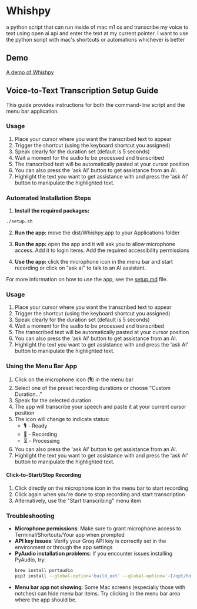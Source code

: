 # Whishpy

a python script that can run inside of mac m1 os and transcribe my voice to text using open ai api and enter the text at my current pointer. 
I want to use the python script with mac's shortcuts or automations whichever is better

## Demo

[A demo of Whishpy](https://youtu.be/-CVD5dJUDyU)

## Voice-to-Text Transcription Setup Guide

This guide provides instructions for both the command-line script and the menu bar application.

### Usage

1. Place your cursor where you want the transcribed text to appear
2. Trigger the shortcut (using the keyboard shortcut you assigned)
3. Speak clearly for the duration set (default is 5 seconds)
4. Wait a moment for the audio to be processed and transcribed
5. The transcribed text will be automatically pasted at your cursor position
6. You can also press the 'ask AI' button to get assistance from an AI.
7. Highlight the text you want to get assistance with and press the 'ask AI' button to manipulate the highlighted text.

### Automated Installation Steps

1. **Install the required packages:**

```bash
./setup.sh
```

2. **Run the app:**
move the dist/Whishpy.app to your Applications folder

3. **Run the app:**
open the app and it will ask you to allow microphone access. Add it to login items. Add the required accessibility permissions

4. **Use the app:**
click the microphone icon in the menu bar and start recording or click on "ask ai" to talk to an AI assistant.

For more information on how to use the app, see the [setup.md](setup.md) file.



### Usage

1. Place your cursor where you want the transcribed text to appear
2. Trigger the shortcut (using the keyboard shortcut you assigned)
3. Speak clearly for the duration set (default is 5 seconds)
4. Wait a moment for the audio to be processed and transcribed
5. The transcribed text will be automatically pasted at your cursor position
6. You can also press the 'ask AI' button to get assistance from an AI.
7. Highlight the text you want to get assistance with and press the 'ask AI' button to manipulate the highlighted text.


### Using the Menu Bar App

1. Click on the microphone icon (🎙️) in the menu bar
2. Select one of the preset recording durations or choose "Custom Duration..."
3. Speak for the selected duration
4. The app will transcribe your speech and paste it at your current cursor position
5. The icon will change to indicate status:
   - 🎙️ - Ready
   - 🔴 - Recording
   - ⏳ - Processing
6. You can also press the 'ask AI' button to get assistance from an AI.
7. Highlight the text you want to get assistance with and press the 'ask AI' button to manipulate the highlighted text.

#### Click-to-Start/Stop Recording
1. Click directly on the microphone icon in the menu bar to start recording
2. Click again when you're done to stop recording and start transcription
3. Alternatively, use the "Start transcribing" menu item

### Troubleshooting

- **Microphone permissions**: Make sure to grant microphone access to Terminal/Shortcuts/Your app when prompted
- **API key issues**: Verify your Groq API key is correctly set in the environment or through the app settings
- **PyAudio installation problems**: If you encounter issues installing PyAudio, try:
  ```bash
  brew install portaudio
  pip3 install --global-option='build_ext' --global-option='-I/opt/homebrew/include' --global-option='-L/opt/homebrew/lib' pyaudio
  ```
- **Menu bar app not showing**: Some Mac screens (especially those with notches) can hide menu bar items. Try clicking in the menu bar area where the app should be.
